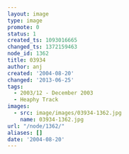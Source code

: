 ```yaml
---
layout: image
type: image
promote: 0
status: 1
created_ts: 1093016665
changed_ts: 1372159463
node_id: 1362
title: 03934
author: anj
created: '2004-08-20'
changed: '2013-06-25'
tags:
  - 2003/12 - December 2003
  - Heaphy Track
images:
  - src: image/images/03934-1362.jpg
    name: 03934-1362.jpg
url: "/node/1362/"
aliases: []
date: '2004-08-20'
---
```


